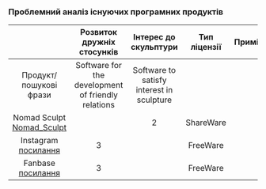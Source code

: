 ### Проблемний аналіз існуючих програмних продуктів
|    | Розвиток дружніх стосунків | Інтерес до скульптури | Тип ліцензії | Примітки |
|:-:|:----------------------------------:|:----------------:|:------------:|:--------:|
| Продукт/пошукові фрази  | Software for the development of friendly relations | Software to satisfy interest in sculpture |  |  |
| Nomad Sculpt [Nomad_Sculpt](https://play.google.com/store/apps/details?id=com.stephaneginier.nomad&hl=ru&gl=US) |  |2   | ShareWare |  |
| Instagram [посилання](https://play.google.com/store/apps/details?id=com.instagram.android&hl=ru&gl=US) | 3 |  | FreeWare |  |
| Fanbase [посилання](https://play.google.com/store/apps/details?id=com.fanbase&hl=ru&gl=US) | 3  |  | FreeWare |  |